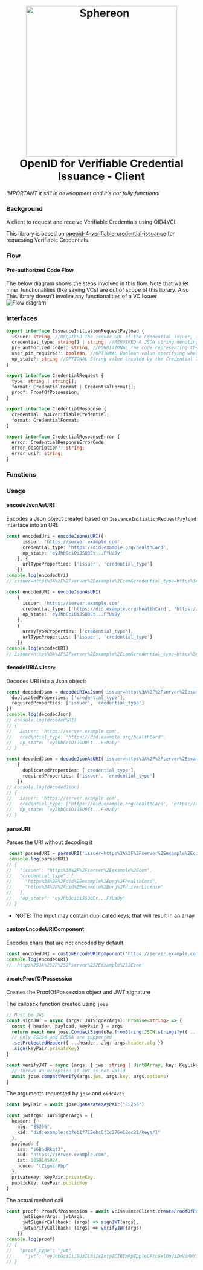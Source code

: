 <h1 align="center">
  <br>
  <a href="https://www.sphereon.com"><img src="https://sphereon.com/content/themes/sphereon/assets/img/logo.svg" alt="Sphereon" width="400"></a>
    <br>OpenID for Verifiable Credential Issuance - Client 
  <br>
</h1>

_IMPORTANT it still in development and it's not fully functional_

### Background 

A client to request and receive Verifiable Credentials using OID4VCI.

This library is based on [openid-4-verifiable-credential-issuance](https://openid.net/specs/openid-4-verifiable-credential-issuance-1_0.html) for requesting Verifiable Credentials.

### Flow
#### Pre-authorized Code Flow
The below diagram shows the steps involved in this flow. Note that wallet inner functionalities (like saving VCs) are out of scope of this library. Also This library doesn't involve any functionalities of a VC Issuer
![Flow diagram](https://www.plantuml.com/plantuml/proxy?cache=no&src=https://raw.githubusercontent.com/Sphereon-Opensource/OIDC4VCI-client/develop/docs/preauthorized-code-flow.puml)

### Interfaces

```typescript
export interface IssuanceInitiationRequestPayload {
  issuer: string, //REQUIRED The issuer URL of the Credential issuer, the Wallet is requested to obtain one or more Credentials from.
  credential_type: string[] | string, //REQUIRED A JSON string denoting the type of the Credential the Wallet shall request
  pre_authorized_code?: string, //CONDITIONAL The code representing the issuer's authorization for the Wallet to obtain Credentials of a certain type. This code MUST be short lived and single-use. MUST be present in a pre-authorized code flow.
  user_pin_required?: boolean, //OPTIONAL Boolean value specifying whether the issuer expects presentation of a user PIN along with the Token Request in a pre-authorized code flow. Default is false.
  op_state?: string //OPTIONAL String value created by the Credential Issuer and opaque to the Wallet that is used to bind the sub-sequent authentication request with the Credential Issuer to a context set up during previous steps
}

export interface CredentialRequest {
  type: string | string[];
  format: CredentialFormat | CredentialFormat[];
  proof: ProofOfPossession;
}

export interface CredentialResponse {
  credential: W3CVerifiableCredential;
  format: CredentialFormat;
}

export interface CredentialResponseError {
  error: CredentialResponseErrorCode;
  error_description?: string;
  error_uri?: string;
}
```

### Functions

### Usage

#### encodeJsonAsURI:

Encodes a Json object created based on `IssuanceInitiationRequestPayload` interface into an URI:

```typescript
const encodedUri = encodeJsonAsURI({
      issuer: 'https://server.example.com',
      credential_type: 'https://did.example.org/healthCard',
      op_state: 'eyJhbGciOiJSU0Et...FYUaBy'
    }, {
      urlTypeProperties: ['issuer', 'credential_type']
    })
console.log(encodedUri)
// issuer=https%3A%2F%2Fserver%2Eexample%2Ecom&credential_type=https%3A%2F%2Fdid%2Eexample%2Eorg%2FhealthCard&op_state=eyJhbGciOiJSU0Et...FYUaBy
```

```typescript
const encodedURI = encodeJsonAsURI(
    {
      issuer: 'https://server.example.com',
      credential_type: ['https://did.example.org/healthCard', 'https://did.example1.org/driverLicense'],
      op_state: 'eyJhbGciOiJSU0Et...FYUaBy'
    },
    {
      arrayTypeProperties: ['credential_type'],
      urlTypeProperties: ['issuer', 'credential_type']
    })
console.log(encodedURI)
// issuer=https%3A%2F%2Fserver%2Eexample%2Ecom&credential_type=https%3A%2F%2Fdid%2Eexample%2Eorg%2FhealthCard&credential_type=https%3A%2F%2Fdid%2Eexample%2Eorg%2FdriverLicense&op_state=eyJhbGciOiJSU0Et...FYUaBy
```

#### decodeURIAsJson:

Decodes URI into a Json object:

```typescript
const decodedJson = decodeURIAsJson('issuer=https%3A%2F%2Fserver%2Eexample%2Ecom&credential_type=https%3A%2F%2Fdid%2Eexample%2Eorg%2FhealthCard&op_state=eyJhbGciOiJSU0Et...FYUaBy', {
  duplicatedProperties: ['credential_type'],
  requiredProperties: ['issuer', 'credential_type']
})
console.log(decodedJson)
// console.log(decodedURI)
// {
//   issuer: 'https://server.example.com',
//   credential_type: 'https://did.example.org/healthCard',
//   op_state: 'eyJhbGciOiJSU0Et...FYUaBy'
// }
```

```typescript
const decodedJson = decodeJsonAsURI('issuer=https%3A%2F%2Fserver%2Eexample%2Ecom&credential_type=https%3A%2F%2Fdid%2Eexample%2Eorg%2FhealthCard&credential_type=https%3A%2F%2Fdid%2Eexample%2Eorg%2FdriverLicense&op_state=eyJhbGciOiJSU0Et...FYUaBy', 
    {
      duplicatedProperties: ['credential_type'],
      requiredProperties: ['issuer', 'credential_type']
    })
// console.log(decodedJson)
// {
//   issuer: 'https://server.example.com',
//   credential_type: ['https://did.example.org/healthCard', 'https://did.example1.org/driverLicense'],
//   op_state: 'eyJhbGciOiJSU0Et...FYUaBy'
// }
```

#### parseURI:

Parses the URI without decoding it

```typescript
 const parsedURI = parseURI('issuer=https%3A%2F%2Fserver%2Eexample%2Ecom&credential_type=https%3A%2F%2Fdid%2Eexample%2Eorg%2FhealthCard&credential_type=https%3A%2F%2Fdid%2Eexample%2Eorg%2FdriverLicense&op_state=eyJhbGciOiJSU0Et...FYUaBy')
 console.log(parsedURI)
// {
//   "issuer": "https%3A%2F%2Fserver%2Eexample%2Ecom", 
//   "credential_type": [
//     "https%3A%2F%2Fdid%2Eexample%2Eorg%2FhealthCard",
//     "https%3A%2F%2Fdid%2Eexample%2Eorg%2FdriverLicense"
//   ],
//   "op_state": "eyJhbGciOiJSU0Et...FYUaBy"
// }
```
* NOTE: The input may contain duplicated keys, that will result in an array

#### customEncodeURIComponent

Encodes chars that are not encoded by default

```typescript
const encodedURI = customEncodeURIComponent('https://server.example.com', /\./g);
console.log(encodedURI)
// 'https%253A%252F%252Fserver%252Eexample%252Ecom'
```
#### createProofOfPossession

Creates the ProofOfPossession object and JWT signature

The callback function created using `jose`

```typescript
// Must be JWS
const signJWT = async (args: JWTSignerArgs): Promise<string> => {
  const { header, payload, keyPair } = args
  return await new jose.CompactSign(u8a.fromString(JSON.stringify({ ...payload })))
  // Only ES256 and EdDSA are supported
  .setProtectedHeader({ ...header, alg: args.header.alg })
  .sign(keyPair.privateKey)
}
```

```typescript
const verifyJWT = async (args: { jws: string | Uint8Array, key: KeyLike | Uint8Array, options?: VerifyOptions }): Promise<void> => {
  // Throws an exception if JWT is not valid
  await jose.compactVerify(args.jws, args.key, args.options)
}
```

The arguments requested by `jose` and `oidc4vci`

```typescript
const keyPair = await jose.generateKeyPair("ES256")

const jwtArgs: JWTSignerArgs = {
  header: {
    alg: "ES256",
    kid: "did:example:ebfeb1f712ebc6f1c276e12ec21/keys/1"
  },
  payload: {
    iss: "s6BhdRkqt3",
    aud: "https://server.example.com",
    iat: 1659145924,
    nonce: "tZignsnFbp"
  },
  privateKey: keyPair.privateKey,
  publicKey: keyPair.publicKey
}
```

The actual method call

```typescript
const proof: ProofOfPossession = await vcIssuanceClient.createProofOfPossession({
      jwtSignerArgs: jwtArgs,
      jwtSignerCallback: (args) => signJWT(args),
      jwtVerifyCallback: (args) => verifyJWT(args)
    })
console.log(proof)
// {
//   "proof_type": "jwt",
//     "jwt": "eyJhbGciOiJSUzI1NiIsImtpZCI6ImRpZDpleGFtcGxlOmViZmViMWY3MTJlYmM2ZjFjMjc2ZTEyZWMyMS9rZXlzLzEifQ.eyJpc3MiOiJzNkJoZFJrcXQzIiwiYXVkIjoiaHR0cHM6Ly9zZXJ2ZXIuZXhhbXBsZS5jb20iLCJpYXQiOjE2NTkxNDU5MjQsIm5vbmNlIjoidFppZ25zbkZicCJ9.btetOcsJ_VOePkwlFf2kyxm6hEUvPRimf3M-Dn3Lmzcmt5QiPToXNWxe_0fEJlRf4Ith55YGB43ScBe6ScZmD1gfLELYQF7LLg97yYlx_Iu8RLA2dS_7EWzLD3ZIzyUGf_uMq3HwXGJKL-ihroRpRBvxRLdZCy-j62nAzoTsBnlr6n79VjkGtlxIjN_CLGIQBhc3du3enghY6N4s3oXFrxWMl7UzGKdjCYN6vSagDb0MURjdiDCsK_yX4NyNd0nGpxqGhVgMpuhqEcqyU0qWPyHF-swtGG5JVAOJGd_YkJS5vbia8UdyOJXnAAdEE1E62a2yUPahNDxMh1iIpS0WO7y6QexWXdb5fmnWDst89T3ELS8Hj2Vzsw1XPyk9XR9JmiDzmEZdH05Wf4M9pXUG4-8_7StB6Lxc7_xDJdk6JPbzFgAIhJa4F_3rfPuwMseSEQvD6bDFowkIiUpt1vXGGVjVm3N4I4Th4_A2QpW4mDzcTKoZq9MKlDGXeLQBtiKXmqs10Jvzpp3O7kBwH7Qm6VUdBxk_-wsWplUZC4IvCfv23hy2SyFnh5zC6Wtw3UcbrSH6LcD7g-RNTKe4fRekyDxqLRdEm60BOozgBoTNhnetCrQ3e7HrApj9EP0vqNyXdtGGWCA011HVDnz6lVzf5yijJB8hOPpkgYGRmHdRQwI"
// }
```